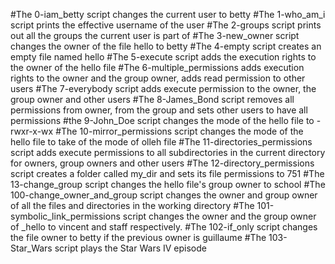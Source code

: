 #The 0-iam_betty script changes the current user to betty
#The 1-who_am_i script prints the effective username of the user
#The 2-groups script prints out all the groups the current user is part of
#The 3-new_owner script changes the owner of the file hello to betty
#The 4-empty script creates an empty file named hello
#The 5-execute script adds the execution rights to the owner of the hello file
#The 6-multiple_permissions adds execution rights to the owner and the group owner, adds read permission to other users
#The 7-everybody script adds execute permission to the owner, the group owner and other users
#The 8-James_Bond script removes all permissions from owner, from the group and sets other users to have all permissions
#the 9-John_Doe script changes the mode of the hello file to -rwxr-x-wx
#The 10-mirror_permissions script changes the mode of the hello file to take of the mode of olleh file
#The 11-directories_permissions script adds execute permissions to all subdirectories in the current directory for owners, group owners and other users
#The 12-directory_permissions script creates a folder called my_dir and sets its file permissions to 751
#The 13-change_group script changes the hello file's group owner to school
#The 100-change_owner_and_group script changes the owner and group owner of all the files and directories in the working directory
#The 101-symbolic_link_permissions script changes the owner and the group owner of \_hello to vincent and staff respectively.
#The 102-if_only script changes the file owner to betty if the previous owner is guillaume
#The 103-Star_Wars script plays the Star Wars IV episode

